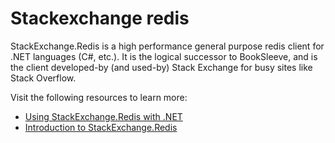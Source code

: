 # Stackexchange redis

StackExchange.Redis is a high performance general purpose redis client for .NET languages (C#, etc.). It is the logical successor to BookSleeve, and is the client developed-by (and used-by) Stack Exchange for busy sites like Stack Overflow.

Visit the following resources to learn more:

- [Using StackExchange.Redis with .NET](https://docs.redis.com/latest/rs/references/client_references/client_csharp/)
- [Introduction to StackExchange.Redis](https://www.youtube.com/watch?v=rsXvpCHdldg)